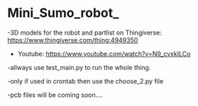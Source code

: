 # Mini_Sumo_robot_

-3D models for the robot and partlist on Thingiverse: https://www.thingiverse.com/thing:4949350
- Youtube:  https://www.youtube.com/watch?v=N9_cvxkILCo

-allways use test_main.py to run the whole thing.

-only if used in crontab then use the choose_2.py file

-pcb files will be coming soon....


